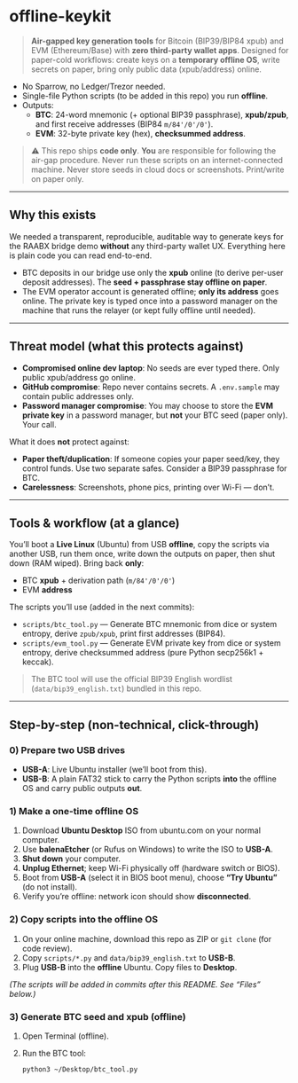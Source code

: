 # offline-keykit

> **Air-gapped key generation tools** for Bitcoin (BIP39/BIP84 xpub) and EVM (Ethereum/Base) with **zero third-party wallet apps**. Designed for paper-cold workflows: create keys on a **temporary offline OS**, write secrets on paper, bring only public data (xpub/address) online.

- No Sparrow, no Ledger/Trezor needed.
- Single-file Python scripts (to be added in this repo) you run **offline**.
- Outputs:
  - **BTC**: 24-word mnemonic (+ optional BIP39 passphrase), **xpub/zpub**, and first receive addresses (BIP84 `m/84'/0'/0'`).
  - **EVM**: 32-byte private key (hex), **checksummed address**.

> ⚠️ This repo ships **code only**. **You** are responsible for following the air-gap procedure. Never run these scripts on an internet-connected machine. Never store seeds in cloud docs or screenshots. Print/write on paper only.

---

## Why this exists

We needed a transparent, reproducible, auditable way to generate keys for the RAABX bridge demo **without** any third-party wallet UX. Everything here is plain code you can read end-to-end.

- BTC deposits in our bridge use only the **xpub** online (to derive per-user deposit addresses). The **seed + passphrase stay offline on paper**.
- The EVM operator account is generated offline; **only its address** goes online. The private key is typed once into a password manager on the machine that runs the relayer (or kept fully offline until needed).

---

## Threat model (what this protects against)

- **Compromised online dev laptop**: No seeds are ever typed there. Only public xpub/address go online.
- **GitHub compromise**: Repo never contains secrets. A `.env.sample` may contain public addresses only.
- **Password manager compromise**: You may choose to store the **EVM private key** in a password manager, but **not** your BTC seed (paper only). Your call.

What it does **not** protect against:

- **Paper theft/duplication**: If someone copies your paper seed/key, they control funds. Use two separate safes. Consider a BIP39 passphrase for BTC.
- **Carelessness**: Screenshots, phone pics, printing over Wi-Fi — don’t.

---

## Tools & workflow (at a glance)

You’ll boot a **Live Linux** (Ubuntu) from USB **offline**, copy the scripts via another USB, run them once, write down the outputs on paper, then shut down (RAM wiped). Bring back **only**:

- BTC **xpub** + derivation path (`m/84'/0'/0'`)
- EVM **address**

The scripts you’ll use (added in the next commits):

- `scripts/btc_tool.py` — Generate BTC mnemonic from dice or system entropy, derive `zpub/xpub`, print first addresses (BIP84).
- `scripts/evm_tool.py` — Generate EVM private key from dice or system entropy, derive checksummed address (pure Python secp256k1 + keccak).

> The BTC tool will use the official BIP39 English wordlist (`data/bip39_english.txt`) bundled in this repo.

---

## Step-by-step (non-technical, click-through)

### 0) Prepare two USB drives
- **USB-A**: Live Ubuntu installer (we’ll boot from this).
- **USB-B**: A plain FAT32 stick to carry the Python scripts **into** the offline OS and carry public outputs **out**.

### 1) Make a one-time offline OS
1. Download **Ubuntu Desktop** ISO from ubuntu.com on your normal computer.
2. Use **balenaEtcher** (or Rufus on Windows) to write the ISO to **USB-A**.
3. **Shut down** your computer.
4. **Unplug Ethernet**; keep Wi-Fi physically off (hardware switch or BIOS).
5. Boot from **USB-A** (select it in BIOS boot menu), choose **“Try Ubuntu”** (do not install).
6. Verify you’re offline: network icon should show **disconnected**.

### 2) Copy scripts into the offline OS
1. On your online machine, download this repo as ZIP or `git clone` (for code review).
2. Copy `scripts/*.py` and `data/bip39_english.txt` to **USB-B**.
3. Plug **USB-B** into the **offline** Ubuntu. Copy files to **Desktop**.

*(The scripts will be added in commits after this README. See “Files” below.)*

### 3) Generate **BTC** seed and **xpub** (offline)
1. Open Terminal (offline).
2. Run the BTC tool:

   ```bash
   python3 ~/Desktop/btc_tool.py
